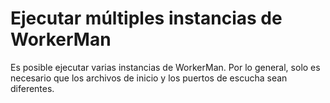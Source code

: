 # Ejecutar múltiples instancias de WorkerMan

Es posible ejecutar varias instancias de WorkerMan. Por lo general, solo es necesario que los archivos de inicio y los puertos de escucha sean diferentes.
